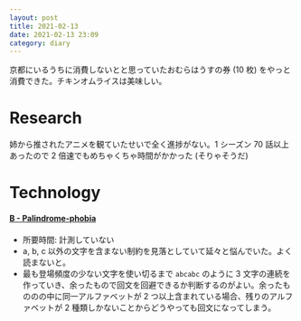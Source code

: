 ```yaml
---
layout: post
title: 2021-02-13
date: 2021-02-13 23:09
category: diary
---
```


京都にいるうちに消費しないとと思っていたおむらはうすの券 (10 枚) をやっと消費できた。チキンオムライスは美味しい。

# Research
姉から推されたアニメを観ていたせいで全く進捗がない。1 シーズン 70 話以上あったので 2 倍速でもめちゃくちゃ時間がかかった (そりゃそうだ)

# Technology

#### [B - Palindrome-phobia](https://atcoder.jp/contests/cf17-final/tasks/cf17_final_b)
- 所要時間: 計測していない
- a, b, c 以外の文字を含まない制約を見落としていて延々と悩んでいた。よく読まないと。
- 最も登場頻度の少ない文字を使い切るまで `abcabc` のように 3 文字の連続を作っていき、余ったもので回文を回避できるか判断するのがよい。余ったもののの中に同一アルファベットが 2 つ以上含まれている場合、残りのアルファベットが 2 種類しかないことからどうやっても回文になってしまう。
